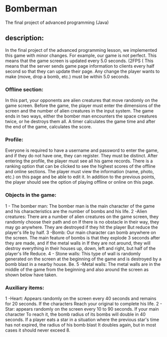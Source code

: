 # Bomberman
The final project of advanced programming (Java)
## description:
In the final project of the advanced programming lesson, we implemented this game with minor changes.
For example, our game is not perfect. This means that the game screen is updated every 5.0 seconds. (2FPS (
This means that the server sends game page information to clients every half second so that they can update their page.
Any change the player wants to make (move, drop a bomb, etc.) must be within 5.0 seconds.

### Offline section:
In this part, your opponents are alien creatures that move randomly on the game screen.
Before the game, the player must enter the dimensions of the screen and the number of alien creatures in the input system.
The game ends in two ways, either the bomber man encounters the space creatures twice, or he destroys them all.
A timer calculates the game time and after the end of the game, calculates the score.
### Profile:
Everyone is required to have a username and password to enter the game, and if they do not have one, they can register.
They must be distinct.
After entering the profile, the player must see all his game records.
There is a ranking option that can be clicked to see the highest scores of the offline and online sections.
The player must view the information (name, photo, etc.) on this page and be able to edit it.
In addition to the previous points, the player should see the option of playing offline or online on this page.
### Objects in the game:
1 - The bomber man:
The bomber man is the main character of the game and his characteristics are the number of bombs and his life.
2 -Alien creatures:
There are a number of alien creatures on the game screen, they randomly choose their path and on
If there is no obstacle in their way, they may go anywhere. They are destroyed if they hit the player
But reduce the player's life by half.
3 -Bomb:
Our main character can bomb anywhere on the screen.
The main feature of bombs is that they explode 3 seconds after they are made, and if the metal walls in
If they are not around, they will destroy everything in their houses up, down, left and right, but half of the player's life
Reduce.
4 - Stone walls:
This type of wall is randomly generated on the screen at the beginning of the game and is destroyed by a bomb blast in a nearby house.
Be.
5 -Metal walls:
The metal walls are in the middle of the game from the beginning and also around the screen as shown below
have taken.
### Auxiliary items:
1 -Heart: Appears randomly on the screen every 40 seconds and remains for 20 seconds. If the characters
Reach your original to complete his life.
2 - Star: appears randomly on the screen every 10 to 90 seconds. If your main character
To reach it, the bomb radius of its bombs will double in 40 seconds.
If a player eats a star in a situation where the previous star's time has not expired, the radius of his bomb blast
It doubles again, but in most cases it should never exceed 8.

